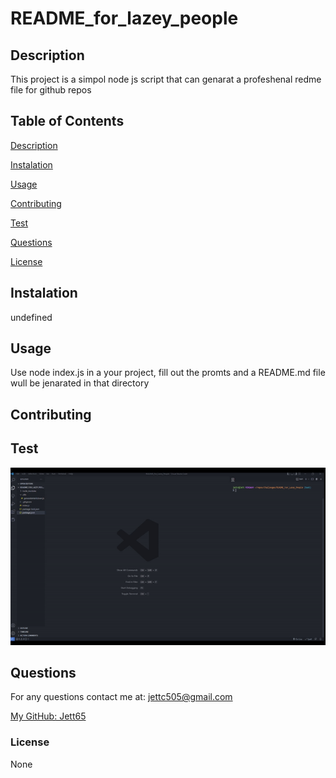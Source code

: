 # README_for_lazey_people


## Description

This project is a simpol node js script that can genarat a profeshenal redme file for github repos

## Table of Contents

[Description](#description)

[Instalation](#instalation)

[Usage](#usage)

[Contributing](#contributing)

[Test](#test)

[Questions](#questions)

[License](#license)

## Instalation

undefined

## Usage

Use node index.js in a your project, fill out the promts and a README.md file wull be jenarated in that directory

## Contributing



## Test

![Vido](./Assests/ezgif.com-gif-maker.gif)

## Questions

For any questions contact me at:
jettc505@gmail.com

[My GitHub: Jett65](https://github.com/Jett65)

### License

None
